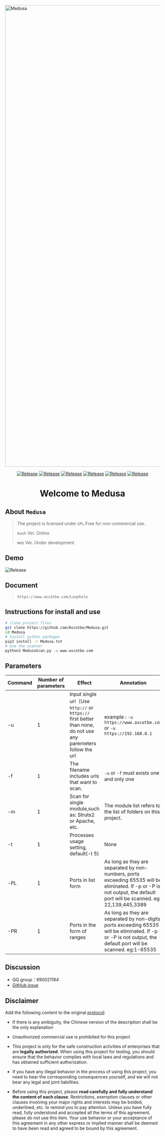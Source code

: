 <img src="https://github.com/Ascotbe/Medusa/blob/master/Medusa.png?raw=true" width="1500" alt="Medusa" /> 

 <p align="center">
    <a href="https://github.com/Ascotbe/Medusa"><img alt="Release" src="https://img.shields.io/badge/Ascotbe-Medusa-green"></a>
    <a href="https://github.com/Ascotbe/Medusa"><img alt="Release" src="https://img.shields.io/badge/python-3.7+-blueviolet"></a>
    <a href="https://github.com/Ascotbe/Medusa"><img alt="Release" src="https://img.shields.io/badge/Version-0.92-red"></a>
    <a href="https://github.com/Ascotbe/Medusa"><img alt="Release" src="https://img.shields.io/badge/LICENSE-GPL-ff69b4"></a>
	<a href="https://github.com/ascotbe/Medusa/stargazers"><img alt="Release" src="https://img.shields.io/github/stars/ascotbe/Medusa.svg"></a>
	<a href="https://github.com/Ascotbe/Medusa"><img alt="Release" src="https://img.shields.io/badge/Plugin-200+-success"></a>
 </p>

<h1 align="center" >Welcome to Medusa</h1>

## About `Medusa`

> The project is licensed under `GPL`.Free for non-commercial use.
>
> `bash` Ver. Online
>
> `Web` Ver. Under development
## Demo

<img alt="Release" src="https://github.com/Ascotbe/Random-img/blob/master/Medusa/demo.gif?raw=true"  >

## Document

> `https://www.ascotbe.com/Loophole`

## Instructions for install and use

```bash
# clone project files
git clone https://github.com/Ascotbe/Medusa.git
cd Medusa
# Install python packages
pip3 install -r Medusa.txt
# Use the scanner
python3 MedusaScan.py -u www.ascotbe.com
```
## Parameters

| Command | Number of parameters | Effect                                                         | Annotation                                                         |
| ---- | -------- | ------------------------------------------------------------ | ------------------------------------------------------------ |
| -u   | 1        | Input single url（Use `http://` or `https://` first better than none, do not use any paremeters follow the url | example : `-u https://www.ascotbe.com` or `-u https://192.168.0.1`           |
| -f   | 1        | The filename includes urls that want to scan.                              | `-u` or `-f` must exists one and only one                         |
| -m   | 1        | Scan for single module,such as: Struts2 or Apache, etc.                  | The module list refers to the list of folders on this project.                           |
| -t   | 1        | Processes usage setting, default(-t 5)                                      |                                                           None   |
|-PL |1 |Ports in list form| As long as they are separated by non-numbers, ports exceeding 65535 will be eliminated. If -p or -P is not output, the default port will be scanned. eg: 22,139,445,3389|
|-PR |1 |Ports in the form of ranges| As long as they are separated by non-digits, ports exceeding 65535 will be eliminated. If -p or -P is not output, the default port will be scanned. eg:1-65535 |


## Discussion

- QQ group：690021184
- [GitHub issue](https://github.com/Ascotbe/Medusa/issues)

## Disclaimer

Add the following content to the original [protocol](https://github.com/Ascotbe/Medusa/blob/master/LICENSE):

- If there is any ambiguity, the Chinese version of the description shall be the only explanation

- Unauthorized commercial use is prohibited for this project
- This project is only for the safe construction activities of enterprises that are **legally authorized**. When using this project for testing, you should ensure that the behavior complies with local laws and regulations and has obtained sufficient authorization.
- If you have any illegal behavior in the process of using this project, you need to bear the corresponding consequences yourself, and we will not bear any legal and joint liabilities.
- Before using this project, please **read carefully and fully understand the content of each clause**. Restrictions, exemption clauses or other clauses involving your major rights and interests may be bolded, underlined, etc. to remind you to pay attention. Unless you have fully read, fully understood and accepted all the terms of this agreement, please do not use this item. Your use behavior or your acceptance of this agreement in any other express or implied manner shall be deemed to have been read and agreed to be bound by this agreement.